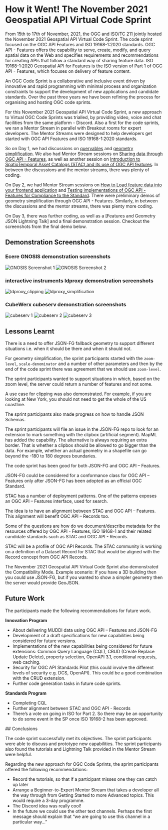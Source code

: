 # How it Went! The November 2021 Geospatial API Virtual Code Sprint


From 15th to 17th of November, 2021, the OGC and ISO/TC 211 jointly hosted the November 2021 Geospatial API Virtual Code Sprint. The code sprint focused on the OGC API Features and ISO 19168-1:2020 standards. OGC API - Features offers the capability to serve, create, modify, and query spatial data on the Web and specifies requirements and recommendations for creating APIs that follow a standard way of sharing feature data. ISO 19168-1:2020 Geospatial API for Features is the ISO version of Part 1 of OGC API - Features, which focuses on delivery of feature content.

An OGC Code Sprint is a collaborative and inclusive event driven by innovative and rapid programming with minimal process and organization constraints to support the development of new applications and candidate standards. Over the past three years we have been refining the process for organising and hosting OGC code sprints.

For this November 2021 Geospatial API Virtual Code Sprint, a new approach to Virtual OGC Code Sprints was trialled, by providing video, voice and chat facilities from the same platform - Discord. Also a first for the code sprints, we ran a Mentor Stream in parallel with Breakout rooms for expert developers. The Mentor Streams were designed to help developers get started with OGC API Features and ISO 19168-1:2020 standards.

So on Day 1, we had discussions on [queryables](http://docs.ogc.org/DRAFTS/19-079.html#filter-queryables) and [geometry simplification](https://github.com/opengeospatial/ogcapi-features/issues/654). We also had Mentor Stream sessions on [Sharing data through OGC API - Features](https://github.com/opengeospatial/developer-events/wiki/November-2021-Geospatial-API-Code-Sprint#share-your-data-with-ogc-api-features), as well as another session on [Introduction to SpatioTemporal Asset Catalogs (STAC) and its use of OGC API features](https://github.com/opengeospatial/developer-events/wiki/November-2021-Geospatial-API-Code-Sprint#introduction-to-spatiotemporal-asset-catalogs-stac-and-its-use-of-ogc-api-features). In between the discussions and the mentor streams, there was plenty of coding.

On Day 2, we had Mentor Stream sessions on [How to Load feature data into your frontend application](https://github.com/opengeospatial/developer-events/wiki/November-2021-Geospatial-API-Code-Sprint#load-feature-data-into-your-frontend-application) and [Testing implementations of OGC API - Features for Compliance to the Standard](https://github.com/opengeospatial/developer-events/wiki/November-2021-Geospatial-API-Code-Sprint#testing-implementations-of-ogc-api---features-for-compliance-to-the-standard). There were preliminary demos of geometry simplification through OGC API - Features. Similarly, in between the discussions and the mentor streams, there was plenty more coding.

On Day 3, there was further coding, as well as a [Features and Geometry JSON Lightning Talk] and a final demonstration session. Checkout the screenshots from the final demo below.

## Demonstration Screenshots

### Ecere GNOSIS demonstration screenshots

![GNOSIS Screenshot 1](Screenshots/gnosis_1.png)
![GNOSIS Screenshot 2](Screenshots/gnosis_2.png)

### interactive instruments ldproxy demonstration screenshots

![ldproxy_clipping](Screenshots/ldproxy_clipping.png)
![ldproxy_simplification](Screenshots/ldproxy_simplification.png)

### CubeWerx cubeserv demonstration screenshots

![cubeserv 1](Screenshots/cubeserv_terminal.png)
![cubeserv 2](Screenshots/cubeserv_simplification_1.png)
![cubeserv 3](Screenshots/cubeserv_3.png)

## Lessons Learnt

There is a need to offer JSON-FG fallback geometry to support different situations i.e. when it should be there and when it should not.

For geometry simplification, the sprint participants started with the `zoom-level`, `scale-denominator` and a number of other parameters and then by the end of the code sprint there was agreement that we should use `zoom-level`.

The sprint participants wanted to support situations in which, based on the zoom level, the server could return a number of features and not some.

A use case for clipping was also demonstrated. For example, if you are looking at New York, you should not need to get the whole of the US coastline.

The sprint participants also made progress on how to handle JSON Schemas.

The sprint participants will file an issue in the JSON-FG repo to look for an extension to mark something with the clipbox (artificial segment). MapML has added the capability. The alternative is always requiring an extra border. That is whether a clipbox should be allowed to go bigger than the data. For example, whether an actual geometry in a shapefile can go beyond the -180 to 180 degrees boundaries.

The code sprint has been good for both JSON-FG and OGC API – Features.

JSON-FG could be considered for a conformance class for OGC API – Features only after JSON-FG has been adopted as an official OGC Standard.

STAC has a number of deployment patterns. One of the patterns exposes an OGC API – Features interface, used for search.

The idea is to have an alignment between STAC and OGC API – Features. This alignment will benefit OGC API – Records too.

Some of the questions are how do we document/describe metadata for the resources offered by OGC API - Features, ISO 19168-1 and their related candidate standards such as STAC and OGC API - Records.

STAC will be a profile of OGC API Records. The STAC community is working on a definition of a Dataset Record for STAC that would be aligned with the Record concept from OGC API Records.

The November 2021 Geospatial API Virtual Code Sprint also demonstrated the Compatibility Mode. Example scenario: If you have a 3D building then you could use JSON-FG, but if you wanted to show a simpler geometry then the server would provide GeoJSON.

## Future Work

The participants made the following recommendations for future work.

**Innovation Program**

*	About delivering MUDDI data using OGC API – Features and JSON-FG
*	Development of a draft specifications for new capabilities being considered for future versions.
*	Implementations of the new capabilities being considered for future extensions: Common Query Language (CQL), CRUD (Create Replace Update Delete), property selection, OpenAPI 3.1, conditional requests, web caching.
*	Security for OGC API Standards Pilot (this could involve the different levels of security e.g. DCS, OpenAPI). This could be a good combination with the CRUD extension.
*	Further code generation tasks in future code sprints.

**Standards Program**

*	Completing CQL
* Further alignment between STAC and OGC API - Records
*	There’s a vote on going in ISO for Part 2. So there may be an opportunity to do some event in the SP once ISO 19168-2 has been approved.


## Conclusions

The code sprint successfully met its objectives. The sprint participants were able to discuss and prototype new capabilities. The sprint participants also found the tutorials and Lightning Talk provided in the Mentor Stream were helpful.

Regarding the new approach for OGC Code Sprints, the sprint participants offered the following recommendations:

* Record the tutorials, so that if a participant misses one they can catch up later
* Arrange a Beginner-to-Expert Mentor Stream that takes a developer all the way through from Getting Started to more Advanced topics. This would require a 3-day programme.
* The Discord idea was really cool!
* In the future we could use the other text channels. Perhaps the first message should explain that “we are going to use this channel in a particular way…”
